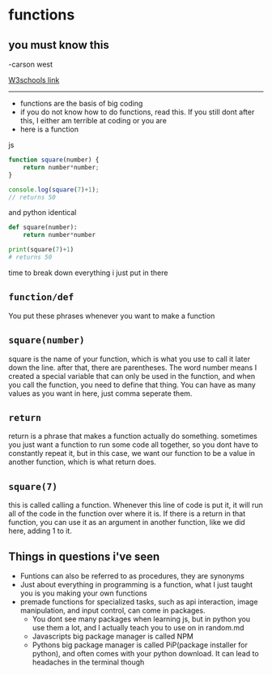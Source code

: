 # functions
## you must know this
-carson west

[W3schools link](https://www.w3schools.com/js/js_functions.asp)

---

- functions are the basis of big coding
- if you do not know how to do functions, read this. If you still dont after this, I either am terrible at coding or you are
- here is a function

js
```js
function square(number) {
    return number*number;
}

console.log(square(7)+1);
// returns 50
```
and python identical
```py
def square(number):
    return number*number

print(square(7)+1)
# returns 50
```
time to break down everything i just put in there

## `function/def`
You put these phrases whenever you want to make a function

## `square(number)`
square is the name of your function, which is what you use to call it later down the line. after that, there are parentheses. The word number means I created a special variable that can only be used in the function, and when you call the function, you need to define that thing. You can have as many values as you want in here, just comma seperate them.

## `return`
return is a phrase that makes a function actually do something. sometimes you just want a function to run some code all together, so you dont have to constantly repeat it, but in this case, we want our function to be a value in another function, which is what return does. 
## `square(7)`
this is called calling a function. Whenever this line of code is put it, it will run all of the code in the function over where it is. If there is a return in that function, you can use it as an argument in another function, like we did here, adding 1 to it. 

## Things in questions i've seen
- Funtions can also be referred to as procedures, they are synonyms
- Just about everything in programming is a function, what I just taught you is you making your own functions
- premade functions for specialized tasks, such as api interaction, image manipulation, and input control, can come in packages. 
    - You dont see many packages when learning js, but in python you use them a lot, and I actually teach you to use on in random.md 
    - Javascripts big package manager is called NPM
    - Pythons big package manager is called PiP(package installer for python), and often comes with your python download. It can lead to headaches in the terminal though
